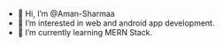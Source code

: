 - 👋 Hi, I’m @Aman-Sharmaa
- 👀 I’m interested in web and android app development.
- 🌱 I’m currently learning MERN Stack.

<!---
Aman-Sharmaa/Aman-Sharmaa is a ✨ special ✨ repository because its `README.md` (this file) appears on your GitHub profile.
You can click the Preview link to take a look at your changes.
--->
